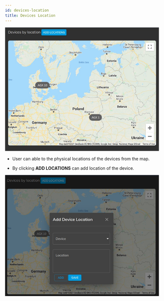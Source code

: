 ```yaml
---
id: devices-location
title: Devices Location
---
```


![](assets/location.jpeg)

-   User can able to the physical locations of the devices from the map.

-   By clicking **ADD LOCATIONS** can add location of the device.

![](assets/add-location.jpeg)
